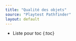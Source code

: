 ```yaml
---
title: "Qualité des objets"
source: "Playtest Pathfinder"
layout: default
---
```



* Liste pour toc
{:toc}